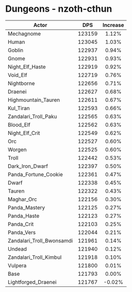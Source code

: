 # Dungeons - nzoth-cthun
| Actor | DPS | Increase |
|---|:---:|:---:|
|Mechagnome|123159|1.12%|
|Human|123045|1.03%|
|Goblin|122937|0.94%|
|Gnome|122931|0.93%|
|Night_Elf_Haste|122919|0.92%|
|Void_Elf|122719|0.76%|
|Nightborne|122656|0.71%|
|Draenei|122627|0.68%|
|Highmountain_Tauren|122611|0.67%|
|Kul_Tiran|122593|0.66%|
|Zandalari_Troll_Paku|122565|0.63%|
|Blood_Elf|122562|0.63%|
|Night_Elf_Crit|122549|0.62%|
|Orc|122527|0.60%|
|Worgen|122525|0.60%|
|Troll|122442|0.53%|
|Dark_Iron_Dwarf|122397|0.50%|
|Panda_Fortune_Cookie|122361|0.47%|
|Dwarf|122338|0.45%|
|Tauren|122322|0.43%|
|Maghar_Orc|122156|0.30%|
|Panda_Mastery|122125|0.27%|
|Panda_Haste|122123|0.27%|
|Panda_Crit|122103|0.25%|
|Panda_Vers|122044|0.21%|
|Zandalari_Troll_Bwonsamdi|121961|0.14%|
|Undead|121940|0.12%|
|Zandalari_Troll_Kimbul|121918|0.10%|
|Vulpera|121800|0.01%|
|Base|121793|0.00%|
|Lightforged_Draenei|121767|-0.02%|
